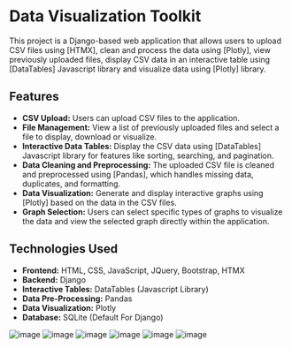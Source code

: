 # Data Visualization Toolkit
This project is a Django-based web application that allows users to upload CSV files using [HTMX], clean and process the data using [Plotly], view previously uploaded files, display CSV data in an interactive table using [DataTables] Javascript library and visualize data using [Plotly] library.

## Features
- **CSV Upload:** Users can upload CSV files to the application.
- **File Management:** View a list of previously uploaded files and select a file to display, download or visualize.
- **Interactive Data Tables:** Display the CSV data using [DataTables] Javascript library for features like sorting, searching, and pagination.
- **Data Cleaning and Preprocessing:** The uploaded CSV file is cleaned and preprocessed using [Pandas], which handles missing data, duplicates, and formatting. 
- **Data Visualization:** Generate and display interactive graphs using [Plotly] based on the data in the CSV files.
- **Graph Selection:** Users can select specific types of graphs to visualize the data and view the selected graph directly within the application.

## Technologies Used
- **Frontend:** HTML, CSS, JavaScript, JQuery, Bootstrap, HTMX
- **Backend:** Django
- **Interactive Tables:** DataTables (Javascript Library)
- **Data Pre-Processing:** Pandas
- **Data Visualization:** Plotly
- **Database:** SQLite (Default For Django)

![image](https://github.com/user-attachments/assets/1eded73c-3c98-4ff3-ae22-e04be61f23a5)
![image](https://github.com/user-attachments/assets/19a5ea8c-5bb2-4fd1-9824-4d0929a7b927)
![image](https://github.com/user-attachments/assets/592498b0-d996-4035-b805-051fcfe5b789)
![image](https://github.com/user-attachments/assets/f7a0e11f-7900-41b4-98b9-1c77f6a55cbe)
![image](https://github.com/user-attachments/assets/c1d58960-3251-45d2-8ed3-57cbd2725336)
![image](https://github.com/user-attachments/assets/13f08507-49d1-4e07-b9ea-d082de1819c1)
